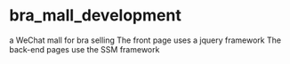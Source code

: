 # bra_mall_development
a WeChat mall for bra selling
The front page uses a jquery framework
The back-end pages use the SSM framework
